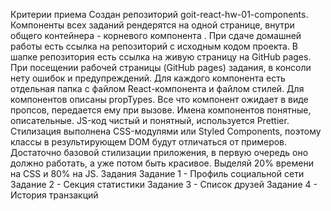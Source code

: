 Критерии приема Создан репозиторий goit-react-hw-01-components. Компоненты всех
заданий рендерятся на одной странице, внутри общего контейнера - корневого
компонента <App>. При сдаче домашней работы есть ссылка на репозиторий с
исходным кодом проекта. В шапке репозитория есть ссылка на живую страницу на
GitHub pages. При посещении рабочей страницы (GitHub pages) задания, в консоли
нету ошибок и предупреждений. Для каждого компонента есть отдельная папка с
файлом React-компонента и файлом стилей. Для компонентов описаны propTypes. Все
что компонент ожидает в виде пропсов, передается ему при вызове. Имена
компонентов понятные, описательные. JS-код чистый и понятный, используется
Prettier. Стилизация выполнена CSS-модулями или Styled Components, поэтому
классы в результирующем DOM будут отличаться от примеров. Достаточно базовой
стилизации приложения, в первую очередь оно должно работать, а уже потом быть
красивое. Выделяй 20% времени на CSS и 80% на JS. Задания Задание 1 - Профиль
социальной сети Задание 2 - Секция статистики Задание 3 - Список друзей Задание
4 - История транзакций
